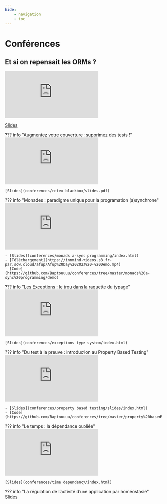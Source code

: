 ```yaml
---
hide:
    - navigation
    - toc
---
```


# Conférences

## Et si on repensait les ORMs ?

<iframe class="video" src="https://www.youtube.com/embed/reN01m9Gato" title="YouTube video player" frameborder="0" allow="accelerometer; autoplay; clipboard-write; encrypted-media; gyroscope; picture-in-picture; web-share" allowfullscreen></iframe>

[Slides](conferences/orm/slides.pdf)

??? info "Augmentez votre couverture : supprimez des tests !"
    <iframe class="video" src="https://www.youtube.com/embed/ZIM1OIjvk5s" title="YouTube video player" frameborder="0" allow="accelerometer; autoplay; clipboard-write; encrypted-media; gyroscope; picture-in-picture; web-share" allowfullscreen></iframe>

    [Slides](conferences/retex blackbox/slides.pdf)

??? info "Monades : paradigme unique pour la programation (a)synchrone"
    <iframe class="video" src="https://www.youtube.com/embed/RwCJwKfbDhE" title="YouTube video player" frameborder="0" allow="accelerometer; autoplay; clipboard-write; encrypted-media; gyroscope; picture-in-picture; web-share" allowfullscreen></iframe>

    - [Slides](conferences/monads a-sync programming/index.html)
    - [Téléchargement](https://innmind-videos.s3.fr-par.scw.cloud/afup/Afup%20Day%202023%20-%20Demo.mp4)
    - [Code](https://github.com/Baptouuuu/conferences/tree/master/monads%20a-sync%20programming/demo)

??? info "Les Exceptions : le trou dans la raquette du typage"
    <iframe class="video" src="https://www.youtube.com/embed/YfoLM0vWALM" title="YouTube video player" frameborder="0" allow="accelerometer; autoplay; clipboard-write; encrypted-media; gyroscope; picture-in-picture; web-share" allowfullscreen></iframe>

    [Slides](conferences/exceptions type system/index.html)

??? info "Du test à la preuve : introduction au Property Based Testing"
    <iframe class="video" src="https://www.youtube.com/embed/uUxGngqsER0" title="YouTube video player" frameborder="0" allow="accelerometer; autoplay; clipboard-write; encrypted-media; gyroscope; picture-in-picture; web-share" allowfullscreen></iframe>

    - [Slides](conferences/property based testing/slides/index.html)
    - [Code](https://github.com/Baptouuuu/conferences/tree/master/property%20based%20testing/code)

??? info "Le temps : la dépendance oubliée"
    <iframe class="video" src="https://www.youtube.com/embed/T_I6HhP9-6w" title="YouTube video player" frameborder="0" allow="accelerometer; autoplay; clipboard-write; encrypted-media; gyroscope; picture-in-picture; web-share" allowfullscreen></iframe>

    [Slides](conferences/time dependency/index.html)

??? info "La régulation de l’activité d’une application par homéostasie"
    [Slides](conferences/homeostasis/index.html)
